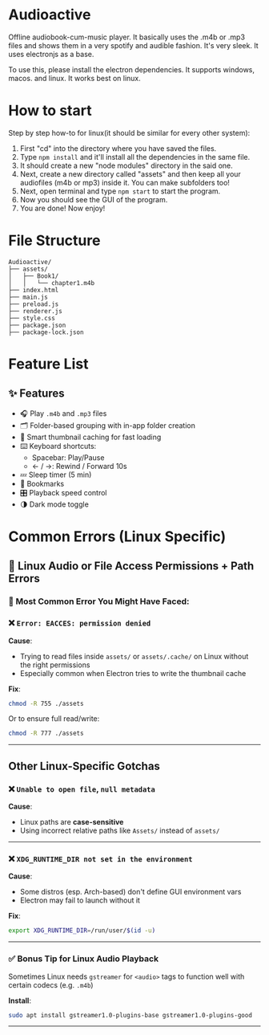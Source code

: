 # Audioactive
Offline audiobook-cum-music player. It basically uses the .m4b or .mp3 files and shows them in a very spotify and audible fashion. It's very sleek. It uses electronjs as a base. 

To use this, please install the electron dependencies. It supports windows, macos. and linux. It works best on linux.

# How to start

Step by step how-to for linux(it should be similar for every other system):
1) First "cd" into the directory where you have saved the files.
2) Type ```npm install``` and it'll install all the dependencies in the same file.
3) It should create a new "node modules" directory in the said one.
4) Next, create a new directory called "assets" and then keep all your audiofiles (m4b or mp3) inside it. You can make subfolders too!
5) Next, open terminal and type ```npm start``` to start the program.
6) Now you should see the GUI of the program.
7) You are done! Now enjoy!

# File Structure

```
Audioactive/
├── assets/
│   ├── Book1/
│   │   └── chapter1.m4b
├── index.html
├── main.js
├── preload.js
├── renderer.js
├── style.css
├── package.json
├── package-lock.json
```


# Feature List

## ✨ Features

- 🎧 Play `.m4b` and `.mp3` files
- 🗂 Folder-based grouping with in-app folder creation
- 🧠 Smart thumbnail caching for fast loading
- ⌨️ Keyboard shortcuts:
  - Spacebar: Play/Pause
  - ← / →: Rewind / Forward 10s
- 💤 Sleep timer (5 min)
- 🔖 Bookmarks
- 🎛 Playback speed control
- 🌗 Dark mode toggle






# Common Errors (Linux Specific)

## 🐧 **Linux Audio or File Access Permissions + Path Errors**

### 🧨 Most Common Error You Might Have Faced:

### ❌ `Error: EACCES: permission denied`

**Cause**:

* Trying to read files inside `assets/` or `assets/.cache/` on Linux without the right permissions
* Especially common when Electron tries to write the thumbnail cache

**Fix**:

```bash
chmod -R 755 ./assets
```

Or to ensure full read/write:

```bash
chmod -R 777 ./assets
```

---

## Other Linux-Specific Gotchas

### ❌ `Unable to open file`, `null metadata`

**Cause**:

* Linux paths are **case-sensitive**
* Using incorrect relative paths like `Assets/` instead of `assets/`

---

### ❌ `XDG_RUNTIME_DIR not set in the environment`

**Cause**:

* Some distros (esp. Arch-based) don't define GUI environment vars
* Electron may fail to launch without it

**Fix**:

```bash
export XDG_RUNTIME_DIR=/run/user/$(id -u)
```

---

### ✅ Bonus Tip for Linux Audio Playback

Sometimes Linux needs `gstreamer` for `<audio>` tags to function well with certain codecs (e.g. `.m4b`)

**Install**:

```bash
sudo apt install gstreamer1.0-plugins-base gstreamer1.0-plugins-good
```

---

   
